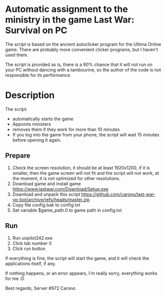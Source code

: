 # Automatic assignment to the ministry in the game Last War: Survival on PC
The script is based on the ancient autoclicker program for the Ultima Online game. There are probably more convenient clicker programs, but I haven't used them.

The script is provided as is, there is a 90% chance that it will not run on your PC without dancing with a tambourine, so the author of the code is not responsible for its performance.

# Description

The script: 
* automatically starts the game
* Appoints ministers
* removes them if they work for more than 10 minutes
* If you log into the game from your phone, the script will wait 15 minutes before opening it again.

## Prepare
1. Check the screen resolution, it should be at least 1920x1200, if it is smaller, then the game screen will not fit and the script will not work, at the moment, it is not optimized for other resolutions.
2. Download game and install game https://www.lastwar.com/Download/Setup.exe
3. Download and unpack this script https://github.com/carono/last-war-vp-bot/archive/refs/heads/master.zip
4. Copy file config.bak to config.txt
5. Set variable  $game_path.0 to game path in config.txt

## Run
1. Run uopilot242.exe
2. Click tab number 0
3. Click run button

If everything is fine, the script will start the game, and it will check the applications itself, if any.

If nothing happens, or an error appears, I'm really sorry, everything works for me :D

Best regards, 
Server #972 Carono

